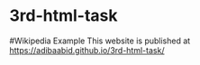# 3rd-html-task
#Wikipedia Example 
This website is published at https://adibaabid.github.io/3rd-html-task/

